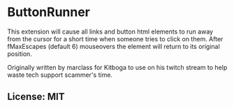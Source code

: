 # ButtonRunner

This extension will cause all links and button html elements to run away from the cursor for a short time when someone tries to click on them. 
After fMaxEscapes (default 6) mouseovers the element will return to its original position. 


Originally written by marclass for Kitboga to use on his twitch stream to help waste tech support scammer's time. 

## License: MIT